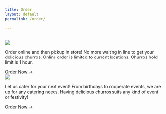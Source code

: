 ```yaml
---
title: Order
layout: default
permalink: /order/

---
```

<br>

<div class="row">
  <div class="col-md-6">
    <a href="#">
      <img src="/lis786-lfav/assets/images/take.png" />
    </a>
    <p id="description">
      Order online and then pickup in store! No more waiting in line
      to get your delicious churros. Online order is limited to current
      locations. Churros hold limit is 1 hour.      
    </p>
    <a style="text-align:center;"  href="{{ '/takeout/' | relative_url }}"  id="underline">Order Now &#x2192;</a>
  </div>

  <div class="col-md-6">
    <a href="#">
      <img src="/lis786-lfav/assets/images/cater.png" />
    </a>
    <p id="description">  
      Let us cater for your next event! From birthdays to cooperate events,
       we are up for any catering needs. Having delicious churros suits any
        kind of event or festivity!
    </p>
      <a style="text-align:center;" href="{{ '/cater/' | relative_url }}" id="underline">Order Now &#x2192;</a>
  </div>
</div>

